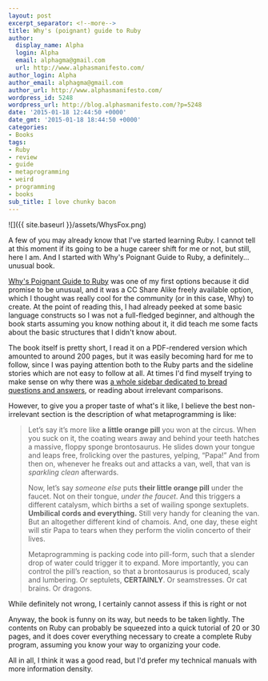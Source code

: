 ```yaml
---
layout: post
excerpt_separator: <!--more-->
title: Why's (poignant) guide to Ruby
author:
  display_name: Alpha
  login: Alpha
  email: alphagma@gmail.com
  url: http://www.alphasmanifesto.com/
author_login: Alpha
author_email: alphagma@gmail.com
author_url: http://www.alphasmanifesto.com/
wordpress_id: 5248
wordpress_url: http://blog.alphasmanifesto.com/?p=5248
date: '2015-01-18 12:44:50 +0000'
date_gmt: '2015-01-18 18:44:50 +0000'
categories:
- Books
tags:
- Ruby
- review
- guide
- metaprogramming
- weird
- programming
- books
sub_title: I love chunky bacon
---
```


![]({{ site.baseurl }}/assets/WhysFox.png)

A few of you may already know that I've started learning Ruby. I cannot tell at this moment if its going to be a huge career shift for me or not, but still, here I am. And I started with Why's Poignant Guide to Ruby, a definitely... unusual book.

<!--more-->

[Why's Poignant Guide to Ruby](http://mislav.uniqpath.com/poignant-guide/) was one of my first options because it did promise to be unusual, and it was a CC Share Alike freely available option, which I thought was really cool for the community (or in this case, Why) to create. At the point of reading this, I had already peeked at some basic language constructs so I was not a full-fledged beginner, and although the book starts assuming you know nothing about it, it did teach me some facts about the basic structures that I didn't know about.

The book itself is pretty short, I read it on a PDF-rendered version which amounted to around 200 pages, but it was easily becoming hard for me to follow, since I was paying attention both to the Ruby parts and the sideline stories which are not easy to follow at all. At times I'd find myself trying to make sense on why there was [a whole sidebar dedicated to bread questions and answers](http://mislav.uniqpath.com/poignant-guide/book/chapter-6.html), or reading about irrelevant comparisons.

However, to give you a proper taste of what's it like, I believe the best non-irrelevant section is the description of what metaprogramming is like:

> Let&rsquo;s say it&rsquo;s more like **a little orange pill** you won at the circus. When you suck on it, the coating wears away and behind your teeth hatches a massive, floppy sponge brontosaurus. He slides down your tongue and leaps free, frolicking over the pastures, yelping, &ldquo;Papa!&rdquo; And from then on, whenever he freaks out and attacks a van, well, that van is _sparkling clean_ afterwards.
> 
> Now, let&rsquo;s say _someone else_ puts **their little orange pill** under the faucet. Not on their tongue, _under the faucet_. And this triggers a different catalysm, which births a set of wailing sponge sextuplets. **Umbilical cords and everything.** Still very handy for cleaning the van. But an altogether different kind of chamois. And, one day, these eight will stir Papa to tears when they perform the violin concerto of their lives.
> 
> Metaprogramming is packing code into pill-form, such that a slender drop of water could trigger it to expand. More importantly, you can control the pill&rsquo;s reaction, so that a brontosaurus is produced, scaly and lumbering. Or septulets, **CERTAINLY**. Or seamstresses. Or cat brains. Or dragons.

While definitely not wrong, I certainly cannot assess if this is right or not

Anyway, the book is funny on its way, but needs to be taken lightly. The contents on Ruby can probably be squeezed into a quick tutorial of 20 or 30 pages, and it does cover everything necessary to create a complete Ruby program, assuming you know your way to organizing your code.

All in all, I think it was a good read, but I'd prefer my technical manuals with more information density.
